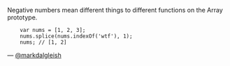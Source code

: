 Negative numbers mean different things to different functions on the Array prototype.

```
    var nums = [1, 2, 3];
    nums.splice(nums.indexOf('wtf'), 1);
    nums; // [1, 2]
```

— [@markdalgleish][1]

[1]:https://twitter.com/markdalgleish
